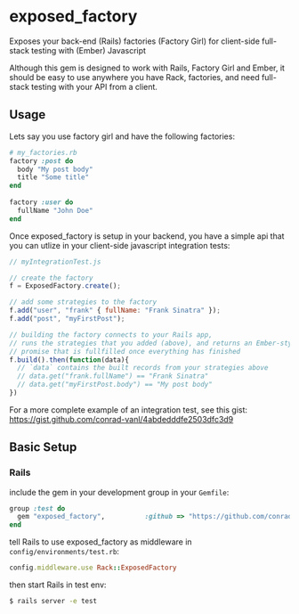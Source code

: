 exposed_factory
===============

Exposes your back-end (Rails) factories (Factory Girl) for client-side full-stack testing with (Ember) Javascript

Although this gem is designed to work with Rails, Factory Girl and Ember, it should be easy to use anywhere you have Rack, factories, and need full-stack testing with your API from a client.

## Usage

Lets say you use factory girl and have the following factories:

```ruby
# my_factories.rb
factory :post do
  body "My post body"
  title "Some title"
end
  
factory :user do
  fullName "John Doe"
end
```

Once exposed_factory is setup in your backend, you have a simple api that you can utlize in your client-side javascript integration tests:

```javascript
// myIntegrationTest.js

// create the factory
f = ExposedFactory.create();

// add some strategies to the factory
f.add("user", "frank" { fullName: "Frank Sinatra" });
f.add("post", "myFirstPost");

// building the factory connects to your Rails app, 
// runs the strategies that you added (above), and returns an Ember-style 
// promise that is fullfilled once everything has finished
f.build().then(function(data){
  // `data` contains the built records from your strategies above
  // data.get("frank.fullName") == "Frank Sinatra"
  // data.get("myFirstPost.body") == "My post body"
})

```

For a more complete example of an integration test, see this gist: https://gist.github.com/conrad-vanl/4abdedddfe2503dfc3d9

## Basic Setup

### Rails 

include the gem in your development group in your `Gemfile`:

```ruby
group :test do
  gem "exposed_factory",          :github => "https://github.com/conrad-vanl/exposed_factory"
end
```

tell Rails to use exposed_factory as middleware in `config/environments/test.rb`:

```ruby
config.middleware.use Rack::ExposedFactory
```

then start Rails in test env:

```bash
$ rails server -e test
```
